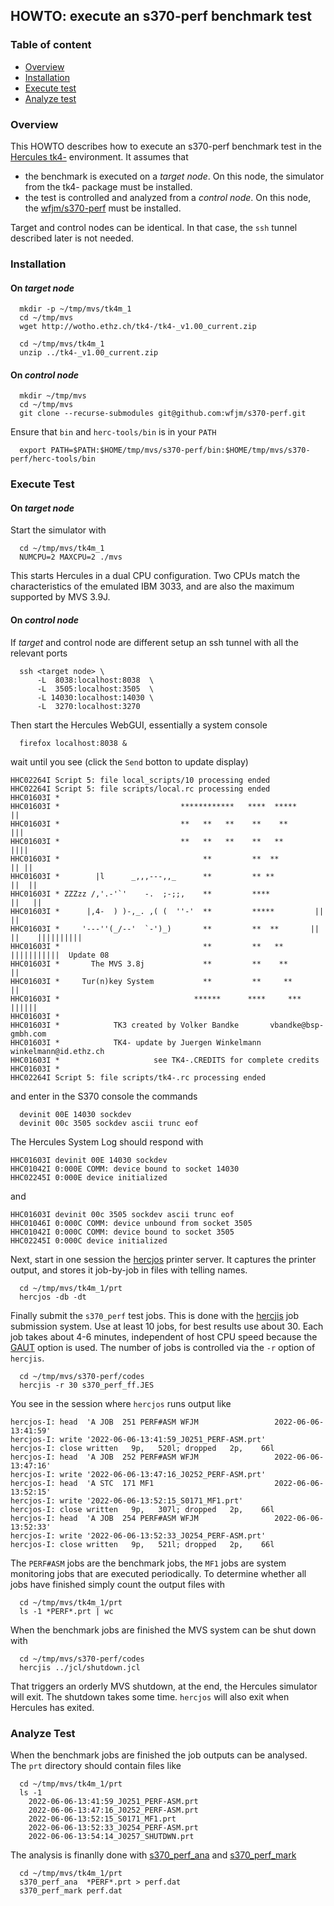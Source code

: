 ## HOWTO: execute an s370-perf benchmark test

### Table of content

- [Overview](#user-content-overview)
- [Installation](#user-content-installation)
- [Execute test](#user-content-execute)
- [Analyze test](#user-content-analyze)

### <a id="overview">Overview</a>
This HOWTO describes how to execute an s370-perf benchmark test in the
[Hercules tk4-](../narr/sysinfo_tk4m08.md) environment.
It assumes that
- the benchmark is executed on a _target node_. On this node, the
  simulator from the tk4- package must be installed.
- the test is controlled and analyzed from a _control node_. On this node,
  the [wfjm/s370-perf](https://github.com/wfjm/s370-perf) must be installed.

Target and control nodes can be identical. In that case, the `ssh` tunnel
described later is not needed.

### <a id="installation">Installation</a>
#### On _target node_
```
  mkdir -p ~/tmp/mvs/tk4m_1
  cd ~/tmp/mvs
  wget http://wotho.ethz.ch/tk4-/tk4-_v1.00_current.zip
    
  cd ~/tmp/mvs/tk4m_1
  unzip ../tk4-_v1.00_current.zip
```
#### On _control node_
```
  mkdir ~/tmp/mvs
  cd ~/tmp/mvs
  git clone --recurse-submodules git@github.com:wfjm/s370-perf.git
```
Ensure that `bin` and `herc-tools/bin` is in your `PATH`
```
  export PATH=$PATH:$HOME/tmp/mvs/s370-perf/bin:$HOME/tmp/mvs/s370-perf/herc-tools/bin
```

### <a id="execute">Execute Test</a>
#### On _target node_
Start the simulator with
```
  cd ~/tmp/mvs/tk4m_1
  NUMCPU=2 MAXCPU=2 ./mvs
```
This starts Hercules in a dual CPU configuration. Two CPUs match the
characteristics of the emulated IBM 3033, and are also the maximum
supported by MVS 3.9J.

#### On _control node_
If _target_ and control node are different setup an ssh tunnel with all the
relevant ports
```
  ssh <target node> \
      -L  8038:localhost:8038  \
      -L  3505:localhost:3505  \
      -L 14030:localhost:14030 \
      -L  3270:localhost:3270
```
Then start the Hercules WebGUI, essentially a system console
```
  firefox localhost:8038 &
```
wait until you see (click the `Send` botton to update display)
```
HHC02264I Script 5: file local_scripts/10 processing ended
HHC02264I Script 5: file scripts/local.rc processing ended
HHC01603I *
HHC01603I *                           ************   ****  *****          ||
HHC01603I *                           **   **   **    **    **           |||
HHC01603I *                           **   **   **    **   **           ||||
HHC01603I *                                **         **  **           || ||
HHC01603I *        |l      _,,,---,,_      **         ** **           ||  ||
HHC01603I * ZZZzz /,'.-'`'    -.  ;-;;,    **         ****           ||   ||
HHC01603I *      |,4-  ) )-,_. ,( (  ''-'  **         *****         ||    ||
HHC01603I *     '---''(_/--'  `-')_)       **         **  **       ||     ||    ||||||||||
HHC01603I *                                **         **   **      |||||||||||  Update 08
HHC01603I *       The MVS 3.8j             **         **    **            ||
HHC01603I *     Tur(n)key System           **         **     **           ||
HHC01603I *                              ******      ****     ***       ||||||
HHC01603I *
HHC01603I *            TK3 created by Volker Bandke       vbandke@bsp-gmbh.com
HHC01603I *            TK4- update by Juergen Winkelmann  winkelmann@id.ethz.ch
HHC01603I *                     see TK4-.CREDITS for complete credits
HHC01603I *
HHC02264I Script 5: file scripts/tk4-.rc processing ended
```
and enter in the S370 console the commands
```
  devinit 00E 14030 sockdev
  devinit 00c 3505 sockdev ascii trunc eof
```
The Hercules System Log should respond with
```
HHC01603I devinit 00E 14030 sockdev
HHC01042I 0:000E COMM: device bound to socket 14030
HHC02245I 0:000E device initialized
```
and
```
HHC01603I devinit 00c 3505 sockdev ascii trunc eof
HHC01046I 0:000C COMM: device unbound from socket 3505
HHC01042I 0:000C COMM: device bound to socket 3505
HHC02245I 0:000C device initialized
```

Next, start in one session the
[hercjos](https://github.com/wfjm/herc-tools/blob/master/doc/hercjos.md)
printer server. It captures the printer output, and stores it job-by-job in
files with telling names.
```
  cd ~/tmp/mvs/tk4m_1/prt
  hercjos -db -dt
```

Finally submit the `s370_perf` test jobs. This is done with the
[hercjis](https://github.com/wfjm/herc-tools/blob/master/doc/hercjis.md)
job submission system. Use at least 10 jobs, for best results use about 30.
Each job takes about 4-6 minutes, independent of host CPU speed because the
[GAUT](https://github.com/wfjm/s370-perf/blob/master/doc/s370_perf.md#user-content-par-gaut) option is used.
The number of jobs is controlled via the `-r` option of `hercjis`.
```
  cd ~/tmp/mvs/s370-perf/codes
  hercjis -r 30 s370_perf_ff.JES
```

You see in the session where `hercjos` runs output like
```
hercjos-I: head  'A JOB  251 PERF#ASM WFJM                 2022-06-06-13:41:59'
hercjos-I: write '2022-06-06-13:41:59_J0251_PERF-ASM.prt'
hercjos-I: close written   9p,   520l; dropped   2p,    66l
hercjos-I: head  'A JOB  252 PERF#ASM WFJM                 2022-06-06-13:47:16'
hercjos-I: write '2022-06-06-13:47:16_J0252_PERF-ASM.prt'
hercjos-I: head  'A STC  171 MF1                           2022-06-06-13:52:15'
hercjos-I: write '2022-06-06-13:52:15_S0171_MF1.prt'
hercjos-I: close written   9p,   307l; dropped   2p,    66l
hercjos-I: head  'A JOB  254 PERF#ASM WFJM                 2022-06-06-13:52:33'
hercjos-I: write '2022-06-06-13:52:33_J0254_PERF-ASM.prt'
hercjos-I: close written   9p,   521l; dropped   2p,    66l
```
The `PERF#ASM` jobs are the benchmark jobs, the `MF1` jobs are system
monitoring jobs that are executed periodically. To determine whether
all jobs have finished simply count the output files with
```
  cd ~/tmp/mvs/tk4m_1/prt
  ls -1 *PERF*.prt | wc  
```

When the benchmark jobs are finished the MVS system can be shut down with
```
  cd ~/tmp/mvs/s370-perf/codes
  hercjis ../jcl/shutdown.jcl
```
That triggers an orderly MVS shutdown, at the end, the Hercules simulator will
exit. The shutdown takes some time. `hercjos` will also exit when Hercules
has exited.

### <a id="analyze">Analyze Test</a>
When the benchmark jobs are finished the job outputs can be analysed.
The `prt` directory should contain files like
```
  cd ~/tmp/mvs/tk4m_1/prt
  ls -1
    2022-06-06-13:41:59_J0251_PERF-ASM.prt
    2022-06-06-13:47:16_J0252_PERF-ASM.prt
    2022-06-06-13:52:15_S0171_MF1.prt
    2022-06-06-13:52:33_J0254_PERF-ASM.prt
    2022-06-06-13:54:14_J0257_SHUTDWN.prt
```

The analysis is finanlly done with
[s370_perf_ana](s370_perf_ana.md) and [s370_perf_mark](s370_perf_mark.md)
```
  cd ~/tmp/mvs/tk4m_1/prt
  s370_perf_ana  *PERF*.prt > perf.dat
  s370_perf_mark perf.dat
```
